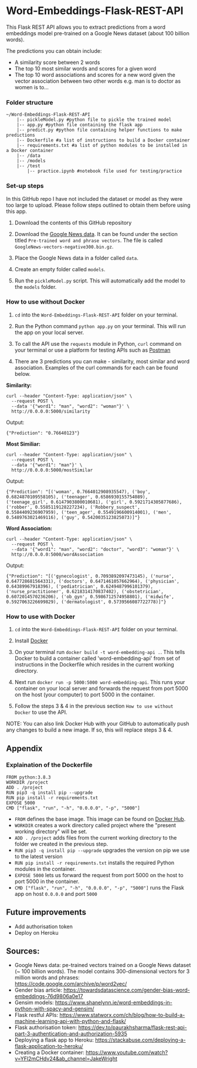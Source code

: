 # Word-Embeddings-Flask-REST-API

This Flask REST API allows you to extract predictions from a word embeddings model pre-trained on a Google News dataset (about 100 billion words). 

The predictions you can obtain include: 
- A similarity score between 2 words
- The top 10 most similar words and scores for a given word
- The top 10 word associations and scores for a new word given the vector association between two other words e.g. man is to doctor as women is to...
         


### Folder structure

```
~/Word-Embeddings-Flask-REST-API
    |-- pickleModel.py #python file to pickle the trained model
    |-- app.py #python file containing the flask app
    |-- predict.py #python file containing helper functions to make predictions
    |-- Dockerfile #a list of instructions to build a Docker container
    |-- requirements.txt #a list of python modules to be installed in a Docker container
    |-- /data
    |-- /models
    |-- /test
        |-- practice.ipynb #notebook file used for testing/practice
```

### Set-up steps

In this GitHub repo I have not included the dataset or model as they were too large to upload. Please follow steps outlined to obtain them before using this app.

1) Download the contents of this GitHub repository

2) Download the [Google News data](https://code.google.com/archive/p/word2vec/). It can be found under the section titled `Pre-trained word and phrase vectors`. The file is called `GoogleNews-vectors-negative300.bin.gz`. 

3) Place the Google News data in a folder called `data`. 

4) Create an empty folder called `models`. 

5) Run the `pickleModel.py` script. This will automatically add the model to the `models` folder. 


### How to use without Docker
 
1) `cd` into the `Word-Embeddings-Flask-REST-API` folder on your terminal. 

2) Run the Python command `python app.py` on your terminal. This will run the app on your local server.

3) To call the API use the `requests` module in Python, `curl` command on your terminal or use a platform for testing APIs such as [Postman](https://www.postman.com/)

4) There are 3 predictions you can make - similarity, most similar and word association. Examples of the curl commands for each can be found below. 


**Similarity:**

```
curl --header "Content-Type: application/json" \
  --request POST \
  --data '{"word1": "man", "word2": "woman"}' \
  http://0.0.0.0:5000/similarity
```

Output: 

```
{"Prediction": "0.76640123"}
```


**Most Similiar:**

```
curl --header "Content-Type: application/json" \
  --request POST \
  --data '{"word1": "man"}' \
  http://0.0.0.0:5000/mostSimilar
```

Output:

```
{"Prediction": "[('woman', 0.7664012908935547), ('boy', 0.6824870109558105), ('teenager', 0.6586930155754089), ('teenage_girl', 0.6147903800010681), ('girl', 0.5921714305877686), ('robber', 0.5585119128227234), ('Robbery_suspect', 0.5584409236907959), ('teen_ager', 0.5549196600914001), ('men', 0.5489763021469116), ('guy', 0.5420035123825073)]"}

```


**Word Association:**

```
curl --header "Content-Type: application/json" \
  --request POST \
  --data '{"word1": "man", "word2": "doctor", "word3": "woman"}' \
  http://0.0.0.0:5000/wordAssociation
```

Output:

```
{"Prediction": "[('gynecologist', 0.7093892097473145), ('nurse', 0.647728681564331), ('doctors', 0.6471461057662964), ('physician', 0.64389967918396), ('pediatrician', 0.6249487996101379), ('nurse_practitioner', 0.6218314170837402), ('obstetrician', 0.6072014570236206), ('ob_gyn', 0.5986712574958801), ('midwife', 0.5927063226699829), ('dermatologist', 0.5739566087722778)]"}
```

### How to use with Docker

1) `cd` into the `Word-Embeddings-Flask-REST-API` folder on your terminal. 

2) Install [Docker](https://docs.docker.com/get-docker/)

3) On your terminal run `docker build -t word-embedding-api .`. This tells Docker to build a container called 'word-embedding-api' from set of instructions in the Dockerfile which resides in the current working directory. 

4) Next run `docker run -p 5000:5000 word-embedding-api`. This runs your container on your local server and forwards the request from port 5000 on the host (your computer) to port 5000 in the container. 

5) Follow the steps 3 & 4 in the previous section `How to use without Docker` to use the API. 


NOTE: You can also link Docker Hub with your GitHub to automatically push any changes to build a new image. If so, this will replace steps 3 & 4.  


## Appendix

### Explaination of the Dockerfile 
```
FROM python:3.8.3
WORKDIR /project
ADD . /project
RUN pip3 -q install pip --upgrade
RUN pip install -r requirements.txt
EXPOSE 5000
CMD ["flask", "run", "-h", "0.0.0.0", "-p", "5000"]
```

- `FROM` defines the base image. This image can be found on [Docker Hub](https://hub.docker.com/).
- `WORKDIR` creates a work directory called project where the "present working directory" will be set.
- `ADD . /project` adds files from the current working directory to the folder we created in the previous step. 
- `RUN pip3 -q install pip --upgrade` upgrades the version on pip we use to the latest version
- `RUN pip install -r requirements.txt` installs the required Python modules in the container. 
- `EXPOSE 5000` lets us forward the request from port 5000 on the host to port 5000 in the container. 
- `CMD ["flask", "run", "-h", "0.0.0.0", "-p", "5000"]` runs the Flask app on host `0.0.0.0` and port `5000`


## Future improvements 

- Add authorisation token 
- Deploy on Heroku


## Sources: 

- Google News data: pe-trained vectors trained on a Google News dataset (~ 100 billion words). The model contains 300-dimensional vectors for 3 million words and phrases: https://code.google.com/archive/p/word2vec/
- Gender bias article: https://towardsdatascience.com/gender-bias-word-embeddings-76d9806a0e17
- Gensim models: https://www.shanelynn.ie/word-embeddings-in-python-with-spacy-and-gensim/
- Flask restful APIs: https://www.statworx.com/ch/blog/how-to-build-a-machine-learning-api-with-python-and-flask/
- Flask authorisation token: https://dev.to/paurakhsharma/flask-rest-api-part-3-authentication-and-authorization-5935
- Deploying a flask app to Heroku: https://stackabuse.com/deploying-a-flask-application-to-heroku/
- Creating a Docker container: https://www.youtube.com/watch?v=YFl2mCHdv24&ab_channel=JakeWright
